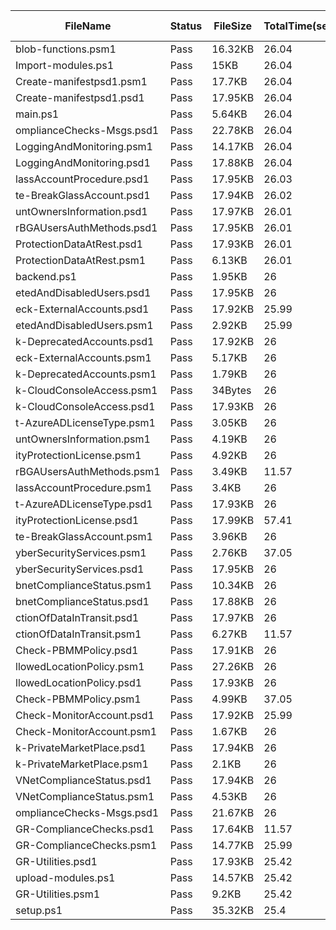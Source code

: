  | FileName                  | Status | FileSize | TotalTime(sec) | Upload(sec) | Submit(sec) | SignWait(sec) | Retry Count | 
 |---------------------------|--------|----------|----------------|-------------|-------------|---------------|-------------|
 | blob-functions.psm1       | Pass   | 16.32KB  | 26.04          | 0.65        | 0.95        | 23.13         | 0           | 
 | Import-modules.ps1        | Pass   | 15KB     | 26.04          | 0.65        | 0.78        | 23.13         | 0           | 
 | Create-manifestpsd1.psm1  | Pass   | 17.7KB   | 26.04          | 0.65        | 0.75        | 23.13         | 0           | 
 | Create-manifestpsd1.psd1  | Pass   | 17.95KB  | 26.04          | 0.65        | 0.75        | 23.13         | 0           | 
 | main.ps1                  | Pass   | 5.64KB   | 26.04          | 0.62        | 0.84        | 23.13         | 0           | 
 | omplianceChecks-Msgs.psd1 | Pass   | 22.78KB  | 26.04          | 0.65        | 0.82        | 23.13         | 0           | 
 | LoggingAndMonitoring.psm1 | Pass   | 14.17KB  | 26.04          | 0.64        | 0.79        | 23.13         | 0           | 
 | LoggingAndMonitoring.psd1 | Pass   | 17.88KB  | 26.04          | 0.66        | 0.86        | 23.13         | 0           | 
 | lassAccountProcedure.psd1 | Pass   | 17.95KB  | 26.03          | 0.64        | 0.65        | 23.13         | 0           | 
 | te-BreakGlassAccount.psd1 | Pass   | 17.94KB  | 26.02          | 0.63        | 0.85        | 23.13         | 0           | 
 | untOwnersInformation.psd1 | Pass   | 17.97KB  | 26.01          | 0.63        | 0.87        | 23.13         | 0           | 
 | rBGAUsersAuthMethods.psd1 | Pass   | 17.95KB  | 26.01          | 0.62        | 0.83        | 23.13         | 0           | 
 | ProtectionDataAtRest.psd1 | Pass   | 17.93KB  | 26.01          | 0.62        | 0.87        | 23.13         | 0           | 
 | ProtectionDataAtRest.psm1 | Pass   | 6.13KB   | 26.01          | 0.58        | 0.92        | 23.13         | 0           | 
 | backend.ps1               | Pass   | 1.95KB   | 26             | 0.58        | 1.36        | 23.13         | 0           | 
 | etedAndDisabledUsers.psd1 | Pass   | 17.95KB  | 26             | 0.62        | 0.71        | 23.13         | 0           | 
 | eck-ExternalAccounts.psd1 | Pass   | 17.92KB  | 25.99          | 1.3         | 0.67        | 23.13         | 0           | 
 | etedAndDisabledUsers.psm1 | Pass   | 2.92KB   | 25.99          | 1.3         | 0.97        | 23.13         | 0           | 
 | k-DeprecatedAccounts.psd1 | Pass   | 17.92KB  | 26             | 0.91        | 0.75        | 23.13         | 0           | 
 | eck-ExternalAccounts.psm1 | Pass   | 5.17KB   | 26             | 0.88        | 0.78        | 23.13         | 0           | 
 | k-DeprecatedAccounts.psm1 | Pass   | 1.79KB   | 26             | 0.86        | 0.85        | 23.13         | 0           | 
 | k-CloudConsoleAccess.psm1 | Pass   | 34Bytes  | 26             | 0.87        | 0.56        | 23.13         | 0           | 
 | k-CloudConsoleAccess.psd1 | Pass   | 17.93KB  | 26             | 0.92        | 0.94        | 23.13         | 0           | 
 | t-AzureADLicenseType.psm1 | Pass   | 3.05KB   | 26             | 0.9         | 0.68        | 23.13         | 0           | 
 | untOwnersInformation.psm1 | Pass   | 4.19KB   | 26             | 0.91        | 0.77        | 23.13         | 0           | 
 | ityProtectionLicense.psm1 | Pass   | 4.92KB   | 26             | 0.9         | 0.94        | 23.13         | 0           | 
 | rBGAUsersAuthMethods.psm1 | Pass   | 3.49KB   | 11.57          | 0.88        | 0.7         | 8.7           | 0           | 
 | lassAccountProcedure.psm1 | Pass   | 3.4KB    | 26             | 0.9         | 0.79        | 23.13         | 0           | 
 | t-AzureADLicenseType.psd1 | Pass   | 17.93KB  | 26             | 0.97        | 0.92        | 23.13         | 0           | 
 | ityProtectionLicense.psd1 | Pass   | 17.99KB  | 57.41          | 0.95        | 0.63        | 54.54         | 0           | 
 | te-BreakGlassAccount.psm1 | Pass   | 3.96KB   | 26             | 0.92        | 0.62        | 23.13         | 0           | 
 | yberSecurityServices.psm1 | Pass   | 2.76KB   | 37.05          | 0.92        | 0.92        | 34.18         | 0           | 
 | yberSecurityServices.psd1 | Pass   | 17.95KB  | 26             | 1.01        | 0.75        | 23.13         | 0           | 
 | bnetComplianceStatus.psm1 | Pass   | 10.34KB  | 26             | 0.91        | 0.75        | 23.13         | 0           | 
 | bnetComplianceStatus.psd1 | Pass   | 17.88KB  | 26             | 1.24        | 0.71        | 23.13         | 0           | 
 | ctionOfDataInTransit.psd1 | Pass   | 17.97KB  | 26             | 1.2         | 0.59        | 23.13         | 0           | 
 | ctionOfDataInTransit.psm1 | Pass   | 6.27KB   | 11.57          | 1.17        | 0.69        | 8.7           | 0           | 
 | Check-PBMMPolicy.psd1     | Pass   | 17.91KB  | 26             | 1.21        | 0.85        | 23.13         | 0           | 
 | llowedLocationPolicy.psm1 | Pass   | 27.26KB  | 26             | 1.05        | 0.76        | 23.13         | 0           | 
 | llowedLocationPolicy.psd1 | Pass   | 17.93KB  | 26             | 1.23        | 0.59        | 23.13         | 0           | 
 | Check-PBMMPolicy.psm1     | Pass   | 4.99KB   | 37.05          | 1.21        | 0.57        | 34.18         | 0           | 
 | Check-MonitorAccount.psd1 | Pass   | 17.92KB  | 25.99          | 1.23        | 0.75        | 23.13         | 0           | 
 | Check-MonitorAccount.psm1 | Pass   | 1.67KB   | 26             | 1.02        | 0.82        | 23.13         | 0           | 
 | k-PrivateMarketPlace.psd1 | Pass   | 17.94KB  | 26             | 1.07        | 0.79        | 23.13         | 0           | 
 | k-PrivateMarketPlace.psm1 | Pass   | 2.1KB    | 26             | 1.19        | 0.84        | 23.13         | 0           | 
 | VNetComplianceStatus.psd1 | Pass   | 17.94KB  | 26             | 1.07        | 0.9         | 23.13         | 0           | 
 | VNetComplianceStatus.psm1 | Pass   | 4.53KB   | 26             | 1.2         | 0.65        | 23.13         | 0           | 
 | omplianceChecks-Msgs.psd1 | Pass   | 21.67KB  | 26             | 1.3         | 0.76        | 23.13         | 0           | 
 | GR-ComplianceChecks.psd1  | Pass   | 17.64KB  | 11.57          | 1.3         | 0.58        | 8.7           | 0           | 
 | GR-ComplianceChecks.psm1  | Pass   | 14.77KB  | 25.99          | 1.13        | 0.67        | 23.13         | 0           | 
 | GR-Utilities.psd1         | Pass   | 17.93KB  | 25.42          | 0.65        | 0.26        | 23.13         | 0           | 
 | upload-modules.ps1        | Pass   | 14.57KB  | 25.42          | 0.81        | 0.25        | 23.13         | 0           | 
 | GR-Utilities.psm1         | Pass   | 9.2KB    | 25.42          | 0.84        | 0.24        | 23.13         | 0           | 
 | setup.ps1                 | Pass   | 35.32KB  | 25.4           | 0.9         | 0.54        | 23.13         | 0           | 
